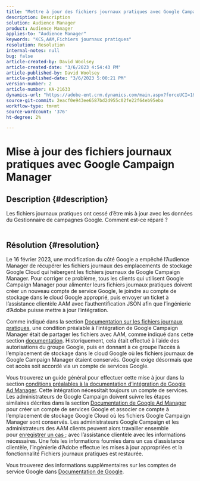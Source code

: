 ```yaml
---
title: "Mettre à jour des fichiers journaux pratiques avec Google Campaign Manager"
description: Description
solution: Audience Manager
product: Audience Manager
applies-to: "Audience Manager"
keywords: "KCS,AAM,Fichiers journaux pratiques"
resolution: Resolution
internal-notes: null
bug: false
article-created-by: David Woolsey
article-created-date: "3/6/2023 4:54:43 PM"
article-published-by: David Woolsey
article-published-date: "3/6/2023 5:00:21 PM"
version-number: 2
article-number: KA-21633
dynamics-url: "https://adobe-ent.crm.dynamics.com/main.aspx?forceUCI=1&pagetype=entityrecord&etn=knowledgearticle&id=93e0a496-3fbc-ed11-83fe-6045bd006e5a"
source-git-commit: 2eacf0e943ee6587bd2d955c02fe22f64eb95eba
workflow-type: tm+mt
source-wordcount: '376'
ht-degree: 2%

---
```


# Mise à jour des fichiers journaux pratiques avec Google Campaign Manager

## Description {#description}

Les fichiers journaux pratiques ont cessé d’être mis à jour avec les données du Gestionnaire de campagnes Google. Comment est-ce réparé ?
<br> 

## Résolution {#resolution}


Le 16 février 2023, une modification du côté Google a empêché l’Audience Manager de récupérer les fichiers journaux des emplacements de stockage Google Cloud qui hébergent les fichiers journaux de Google Campaign Manager. Pour corriger ce problème, tous les clients qui utilisent Google Campaign Manager pour alimenter leurs fichiers journaux pratiques doivent créer un nouveau compte de service Google, le joindre au compte de stockage dans le cloud Google approprié, puis envoyer un ticket à l’assistance clientèle AAM avec l’authentification JSON afin que l’ingénierie d’Adobe puisse mettre à jour l’intégration.

Comme indiqué dans la section [Documentation sur les fichiers journaux pratiques](https://experienceleague.adobe.com/docs/audience-manager/user-guide/implementation-integration-guides/media-data-integration/actionable-log-files.html?lang=en), une condition préalable à l’intégration de Google Campaign Manager était de partager les fichiers avec AAM, comme indiqué dans cette section [documentation](https://experienceleague.adobe.com/docs/audience-manager/user-guide/reporting/audience-optimization-reports/audience-optimization-advertisers/import-dcm.html?lang=en). Historiquement, cela était effectué à l’aide des autorisations du groupe Google, puis en donnant à ce groupe l’accès à l’emplacement de stockage dans le cloud Google où les fichiers journaux de Google Campaign Manager étaient conservés. Google exige désormais que cet accès soit accordé via un compte de services Google.

Vous trouverez un guide général pour effectuer cette mise à jour dans la section [conditions préalables à la documentation d’intégration de Google Ad Manager](https://experienceleague.adobe.com/docs/audience-manager/user-guide/reporting/audience-optimization-reports/audience-optimization-publishers/import-dfp.html?lang=en). Cette intégration nécessitait toujours un compte de services. Les administrateurs de Google Campaign doivent suivre les étapes similaires décrites dans la section [Documentation de Google Ad Manager](https://experienceleague.adobe.com/docs/audience-manager/user-guide/reporting/audience-optimization-reports/audience-optimization-publishers/import-dfp.html?lang=en) pour créer un compte de services Google et associer ce compte à l’emplacement de stockage Google Cloud où les fichiers Google Campaign Manager sont conservés. Les administrateurs Google Campaign et les administrateurs des AAM clients peuvent alors travailler ensemble pour [enregistrer un cas ;](https://experienceleague.adobe.com/docs/customer-one/using/home.html?lang=fr) avec l’assistance clientèle avec les informations nécessaires. Une fois les informations fournies dans un cas d’assistance clientèle, l’ingénierie d’Adobe effectue les mises à jour appropriées et la fonctionnalité Fichiers journaux pratiques est restaurée.

Vous trouverez des informations supplémentaires sur les comptes de service Google dans [Documentation de Google](https://cloud.google.com/iam/docs/service-accounts-create#creating_a_service_account).
